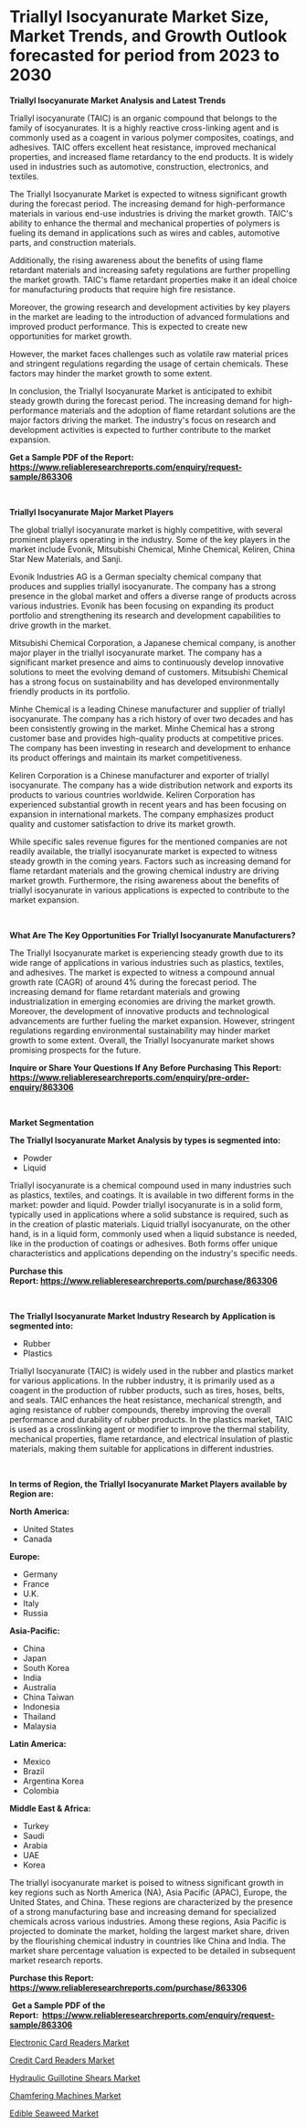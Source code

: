 <p><h1>Triallyl Isocyanurate Market Size, Market Trends, and Growth Outlook forecasted for period from 2023 to 2030</h1></p><p><strong>Triallyl Isocyanurate Market Analysis and Latest Trends</strong></p>
<p><p>Triallyl isocyanurate (TAIC) is an organic compound that belongs to the family of isocyanurates. It is a highly reactive cross-linking agent and is commonly used as a coagent in various polymer composites, coatings, and adhesives. TAIC offers excellent heat resistance, improved mechanical properties, and increased flame retardancy to the end products. It is widely used in industries such as automotive, construction, electronics, and textiles.</p><p>The Triallyl Isocyanurate Market is expected to witness significant growth during the forecast period. The increasing demand for high-performance materials in various end-use industries is driving the market growth. TAIC's ability to enhance the thermal and mechanical properties of polymers is fueling its demand in applications such as wires and cables, automotive parts, and construction materials.</p><p>Additionally, the rising awareness about the benefits of using flame retardant materials and increasing safety regulations are further propelling the market growth. TAIC's flame retardant properties make it an ideal choice for manufacturing products that require high fire resistance.</p><p>Moreover, the growing research and development activities by key players in the market are leading to the introduction of advanced formulations and improved product performance. This is expected to create new opportunities for market growth.</p><p>However, the market faces challenges such as volatile raw material prices and stringent regulations regarding the usage of certain chemicals. These factors may hinder the market growth to some extent.</p><p>In conclusion, the Triallyl Isocyanurate Market is anticipated to exhibit steady growth during the forecast period. The increasing demand for high-performance materials and the adoption of flame retardant solutions are the major factors driving the market. The industry's focus on research and development activities is expected to further contribute to the market expansion.</p></p>
<p><strong>Get a Sample PDF of the Report:&nbsp; <a href="https://www.reliableresearchreports.com/enquiry/request-sample/863306">https://www.reliableresearchreports.com/enquiry/request-sample/863306</a></strong></p>
<p>&nbsp;</p>
<p><strong>Triallyl Isocyanurate Major Market Players</strong></p>
<p><p>The global triallyl isocyanurate market is highly competitive, with several prominent players operating in the industry. Some of the key players in the market include Evonik, Mitsubishi Chemical, Minhe Chemical, Keliren, China Star New Materials, and Sanji.</p><p>Evonik Industries AG is a German specialty chemical company that produces and supplies triallyl isocyanurate. The company has a strong presence in the global market and offers a diverse range of products across various industries. Evonik has been focusing on expanding its product portfolio and strengthening its research and development capabilities to drive growth in the market.</p><p>Mitsubishi Chemical Corporation, a Japanese chemical company, is another major player in the triallyl isocyanurate market. The company has a significant market presence and aims to continuously develop innovative solutions to meet the evolving demand of customers. Mitsubishi Chemical has a strong focus on sustainability and has developed environmentally friendly products in its portfolio.</p><p>Minhe Chemical is a leading Chinese manufacturer and supplier of triallyl isocyanurate. The company has a rich history of over two decades and has been consistently growing in the market. Minhe Chemical has a strong customer base and provides high-quality products at competitive prices. The company has been investing in research and development to enhance its product offerings and maintain its market competitiveness.</p><p>Keliren Corporation is a Chinese manufacturer and exporter of triallyl isocyanurate. The company has a wide distribution network and exports its products to various countries worldwide. Keliren Corporation has experienced substantial growth in recent years and has been focusing on expansion in international markets. The company emphasizes product quality and customer satisfaction to drive its market growth.</p><p>While specific sales revenue figures for the mentioned companies are not readily available, the triallyl isocyanurate market is expected to witness steady growth in the coming years. Factors such as increasing demand for flame retardant materials and the growing chemical industry are driving market growth. Furthermore, the rising awareness about the benefits of triallyl isocyanurate in various applications is expected to contribute to the market expansion.</p></p>
<p>&nbsp;</p>
<p><strong>What Are The Key Opportunities For Triallyl Isocyanurate Manufacturers?</strong></p>
<p><p>The Triallyl Isocyanurate market is experiencing steady growth due to its wide range of applications in various industries such as plastics, textiles, and adhesives. The market is expected to witness a compound annual growth rate (CAGR) of around 4% during the forecast period. The increasing demand for flame retardant materials and growing industrialization in emerging economies are driving the market growth. Moreover, the development of innovative products and technological advancements are further fueling the market expansion. However, stringent regulations regarding environmental sustainability may hinder market growth to some extent. Overall, the Triallyl Isocyanurate market shows promising prospects for the future.</p></p>
<p><strong>Inquire or Share Your Questions If Any Before Purchasing This Report: <a href="https://www.reliableresearchreports.com/enquiry/pre-order-enquiry/863306">https://www.reliableresearchreports.com/enquiry/pre-order-enquiry/863306</a></strong></p>
<p>&nbsp;</p>
<p><strong>Market Segmentation</strong></p>
<p><strong>The Triallyl Isocyanurate Market Analysis by types is segmented into:</strong></p>
<p><ul><li>Powder</li><li>Liquid</li></ul></p>
<p><p>Triallyl isocyanurate is a chemical compound used in many industries such as plastics, textiles, and coatings. It is available in two different forms in the market: powder and liquid. Powder triallyl isocyanurate is in a solid form, typically used in applications where a solid substance is required, such as in the creation of plastic materials. Liquid triallyl isocyanurate, on the other hand, is in a liquid form, commonly used when a liquid substance is needed, like in the production of coatings or adhesives. Both forms offer unique characteristics and applications depending on the industry's specific needs.</p></p>
<p><strong>Purchase this Report:&nbsp;<a href="https://www.reliableresearchreports.com/purchase/863306">https://www.reliableresearchreports.com/purchase/863306</a></strong></p>
<p>&nbsp;</p>
<p><strong>The Triallyl Isocyanurate Market Industry Research by Application is segmented into:</strong></p>
<p><ul><li>Rubber</li><li>Plastics</li></ul></p>
<p><p>Triallyl Isocyanurate (TAIC) is widely used in the rubber and plastics market for various applications. In the rubber industry, it is primarily used as a coagent in the production of rubber products, such as tires, hoses, belts, and seals. TAIC enhances the heat resistance, mechanical strength, and aging resistance of rubber compounds, thereby improving the overall performance and durability of rubber products. In the plastics market, TAIC is used as a crosslinking agent or modifier to improve the thermal stability, mechanical properties, flame retardance, and electrical insulation of plastic materials, making them suitable for applications in different industries.</p></p>
<p>&nbsp;</p>
<p><strong>In terms of Region, the Triallyl Isocyanurate Market Players available by Region are:</strong></p>
<p>
    <p> <strong> North America: </strong>
        <ul>
            <li>United States</li>
            <li>Canada</li>
        </ul>
        </p> 
    <p> <strong> Europe: </strong>
        <ul>
            <li>Germany</li>
            <li>France</li>
            <li>U.K.</li>
            <li>Italy</li>
            <li>Russia</li>
        </ul>
        </p> 
    <p> <strong> Asia-Pacific: </strong>
        <ul>
            <li>China</li>
            <li>Japan</li>
            <li>South Korea</li>
            <li>India</li>
            <li>Australia</li>
            <li>China Taiwan</li>
            <li>Indonesia</li>
            <li>Thailand</li>
            <li>Malaysia</li>
        </ul>
        </p> 
    <p> <strong> Latin America: </strong>
        <ul>
            <li>Mexico</li>
            <li>Brazil</li>
            <li>Argentina Korea</li>
            <li>Colombia</li>
        </ul>
        </p> 
    <p> <strong> Middle East & Africa: </strong>
        <ul>
            <li>Turkey</li>
            <li>Saudi</li>
            <li>Arabia</li>
            <li>UAE</li>
            <li>Korea</li>
        </ul>
    </p>
    </p>
<p><p>The triallyl isocyanurate market is poised to witness significant growth in key regions such as North America (NA), Asia Pacific (APAC), Europe, the United States, and China. These regions are characterized by the presence of a strong manufacturing base and increasing demand for specialized chemicals across various industries. Among these regions, Asia Pacific is projected to dominate the market, holding the largest market share, driven by the flourishing chemical industry in countries like China and India. The market share percentage valuation is expected to be detailed in subsequent market research reports.</p></p>
<p><strong>Purchase this Report: <a href="https://www.reliableresearchreports.com/purchase/863306">https://www.reliableresearchreports.com/purchase/863306</a></strong></p>
<p>&nbsp;<strong>Get a Sample PDF of the Report:&nbsp;&nbsp;<a href="https://www.reliableresearchreports.com/enquiry/request-sample/863306">https://www.reliableresearchreports.com/enquiry/request-sample/863306</a></strong></p>
<p><strong></strong></p>
<p><p><a href="https://medium.com/@poem.snap.phase/electronic-card-readers-market-size-market-outlook-and-market-forecast-2023-to-2030-4bdbc71355b9">Electronic Card Readers Market</a></p><p><a href="https://medium.com/@late.bean.frame/credit-card-readers-market-size-cagr-trends-2024-2030-c9feaa12c6d9">Credit Card Readers Market</a></p><p><a href="https://medium.com/@under.noon.tower/hydraulic-guillotine-shears-market-research-report-its-history-and-forecast-2023-to-2030-cce8a61822bb">Hydraulic Guillotine Shears Market</a></p><p><a href="https://medium.com/@truly.fight.must/chamfering-machines-market-report-reveals-the-latest-trends-and-growth-opportunities-of-this-market-9ce353acd544">Chamfering Machines Market</a></p><p><a href="https://medium.com/@katlynbauch/edible-seaweed-market-size-market-outlook-and-market-forecast-2023-to-2030-d70e79cb7ce8">Edible Seaweed Market</a></p></p>